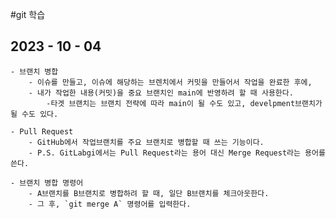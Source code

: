 #git 학습

## 2023 - 10 - 04

    - 브랜치 병합
        - 이슈를 만들고, 이슈에 해당하는 브렌치에서 커밋을 만들어서 작업을 완료한 후에,
        - 내가 작업한 내용(커밋)을 중요 브랜치인 main에 반영하려 할 때 사용한다.
            -타겟 브랜치는 브랜치 전략에 따라 main이 될 수도 있고, develpment브랜치가 될 수도 있다.

    - Pull Request
        - GitHub에서 작업브랜치를 주요 브랜치로 병합할 때 쓰는 기능이다.
        - P.S. GitLabgi에서는 Pull Request라는 용어 대신 Merge Request라는 용어를 쓴다.

    - 브랜치 병합 명령어
        - A브랜치를 B브랜치로 병합하려 할 때, 일단 B브랜치를 체크아웃한다.
        - 그 후, `git merge A` 명령어를 입력한다.
        